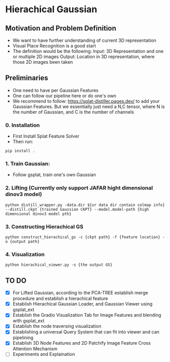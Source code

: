 # Hierachical Gaussian

## Motivation and Problem Definition
- We want to have further understanding of current 3D representation
- Visual Place Recognition is a good start
- The definition would be the following: 
Input: 3D Representation and one or multiple 2D images
Output: Location in 3D representation, where those 2D images been taken


## Preliminaries
- One need to have per Gaussian Features
- One can follow our pipeline here or do one's own
- We recommend to follow: https://splat-distiller.pages.dev/ to add your Gaussian Features. But we essentially just need a N,C tensor, where N is the number of Gaussian, and C is the number of channels


### 0. Installation
- First Install Splat Feature Solver
- Then run:
```
pip install .
```

### 1. Train Gaussian: 
- Follow gsplat, train one's own Gaussian 

### 2. Lifting (Currently only support JAFAR hight dimensional dinov3 model)
```
python distill_wrapper.py -data.dir ${ur data dir contain colmap info} --distill.ckpt {trained Gaussian CKPT} --model.model-path {high dimensional dinov3 model pth}
```

### 3. Constructing Hierachical GS
```
python construct_hierachical_gs -c {ckpt path} -f {feature location} -o {output path}
```

### 4. Visualization
```
python hierachical_viewer.py -s {the output GS}
```


## TO DO
- [x] For Lifted Gaussian, according to the PCA-TREE establish merge procedure and establish a hierachical feature
- [x] Establish Hierachical Gaussian Loader, and Gaussian Viewer using gsplat_ext
- [x] Establish the Gradio Visualization Tab for Image Features and blending with gsplat_ext
- [x] Establish the node traversing visualization
- [x] Establishing a universal Query System that can fit into viewer and can pipelining
- [x] Establish 3D Node Features and 2D Patchify Image Feature Cross Attention Mechanism
- [ ] Experiments and Explaination